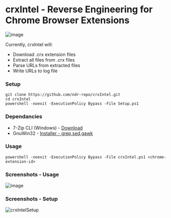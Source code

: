 # crxIntel - Reverse Engineering for Chrome Browser Extensions
![image](https://github.com/user-attachments/assets/90b43fb5-6b22-4211-b1f8-652f7f30ce66)

Currently, crxIntel will:
  - Download .crx extension files
  - Extract all files from .crx files
  - Parse URLs from extracted files
  - Write URLs to log file

### Setup
```
git clone https://github.com/ndr-repo/crxIntel.git
cd crxIntel
powershell -noexit -ExecutionPolicy Bypass -File Setup.ps1 
```

### Dependancies

- 7-Zip CLI (Windows) - [Download](https://github.com/ip7z/7zip/releases/download/24.09/7z2409-x64.exe)
- GnuWin32 - [Installer - grep,sed,gawk](https://github.com/ndr-repo/gnuwin32_Scan-Download/releases/download/v1.0.0/gnuwin32_Scan_Download.exe)

### Usage
```
powershell -noexit -ExecutionPolicy Bypass -File crxIntel.ps1 <chrome-extension-id>
```
### Screenshots - Usage
![image](https://github.com/user-attachments/assets/f9c95934-e9a2-4730-bba6-60d73dc156bd)

### Screenshots - Setup
![crxIntelSetup](https://github.com/user-attachments/assets/507cf51f-2770-47ea-8b78-a3468b21f8fb)

